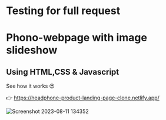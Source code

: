 # Testing for full request

# Phono-webpage with image slideshow 

## Using HTML,CSS & Javascript

See how it works 😍

👉 https://headphone-product-landing-page-clone.netlify.app/

![Screenshot 2023-08-11 134352](https://github.com/Sachintha-Samarathunga/Phono-webpage-clone/assets/98406068/beeef3b7-9ccc-4454-b4b1-1820d3fc331d)
